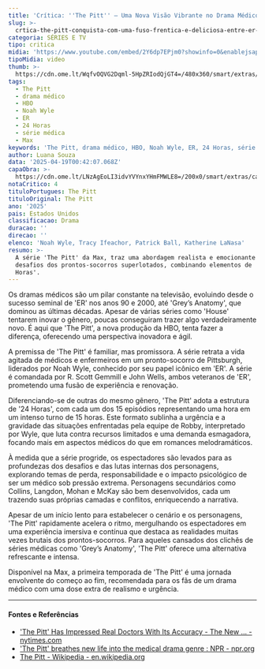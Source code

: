 ```yaml
---
title: 'Crítica: ''The Pitt'' – Uma Nova Visão Vibrante no Drama Médico'
slug: >-
  crtica-the-pitt-conquista-com-uma-fuso-frentica-e-deliciosa-entre-er-e-24-horas
categoria: SÉRIES E TV
tipo: critica
midia: 'https://www.youtube.com/embed/2Y6dp7EPjm0?showinfo=0&enablejsapi=1'
tipoMidia: video
thumb: >-
  https://cdn.ome.lt/WqfvOQVG2Dqml-5HpZRIodQjGT4=/480x360/smart/extras/conteudos/Design_sem_nome_8_c9ZkgYa.jpg
tags:
  - The Pitt
  - drama médico
  - HBO
  - Noah Wyle
  - ER
  - 24 Horas
  - série médica
  - Max
keywords: 'The Pitt, drama médico, HBO, Noah Wyle, ER, 24 Horas, série médica, Max'
author: Luana Souza
data: '2025-04-19T00:42:07.068Z'
capaObra: >-
  https://cdn.ome.lt/LNzAgEoLI3idvYVYnxYHmFMWLE8=/200x0/smart/extras/capas/Captura_de_tela_2025-01-07_162829.png
notaCritico: 4
tituloPortugues: The Pitt
tituloOriginal: The Pitt
ano: '2025'
pais: Estados Unidos
classificacao: Drama
duracao: ''
direcao: ''
elenco: 'Noah Wyle, Tracy Ifeachor, Patrick Ball, Katherine LaNasa'
resumo: >-
  A série 'The Pitt' da Max, traz uma abordagem realista e emocionante para os
  desafios dos prontos-socorros superlotados, combinando elementos de 'ER' e '24
  Horas'.
---
```


Os dramas médicos são um pilar constante na televisão, evoluindo desde o sucesso seminal de 'ER' nos anos 90 e 2000, até 'Grey’s Anatomy', que dominou as últimas décadas. Apesar de várias séries como 'House' tentarem inovar o gênero, poucas conseguiram trazer algo verdadeiramente novo. É aqui que 'The Pitt', a nova produção da HBO, tenta fazer a diferença, oferecendo uma perspectiva inovadora e ágil.

A premissa de 'The Pitt' é familiar, mas promissora. A série retrata a vida agitada de médicos e enfermeiros em um pronto-socorro de Pittsburgh, liderados por Noah Wyle, conhecido por seu papel icônico em 'ER'. A série é comandada por R. Scott Gemmill e John Wells, ambos veteranos de 'ER', prometendo uma fusão de experiência e renovação.

Diferenciando-se de outras do mesmo gênero, 'The Pitt' adota a estrutura de '24 Horas', com cada um dos 15 episódios representando uma hora em um intenso turno de 15 horas. Este formato sublinha a urgência e a gravidade das situações enfrentadas pela equipe de Robby, interpretado por Wyle, que luta contra recursos limitados e uma demanda esmagadora, focando mais em aspectos médicos do que em romances melodramáticos.

À medida que a série progride, os espectadores são levados para as profundezas dos desafios e das lutas internas dos personagens, explorando temas de perda, responsabilidade e o impacto psicológico de ser um médico sob pressão extrema. Personagens secundários como Collins, Langdon, Mohan e McKay são bem desenvolvidos, cada um trazendo suas próprias camadas e conflitos, enriquecendo a narrativa.

Apesar de um início lento para estabelecer o cenário e os personagens, 'The Pitt' rapidamente acelera o ritmo, mergulhando os espectadores em uma experiência imersiva e contínua que destaca as realidades muitas vezes brutais dos prontos-socorros. Para aqueles cansados dos clichês de séries médicas como 'Grey’s Anatomy', 'The Pitt' oferece uma alternativa refrescante e intensa.

Disponível na Max, a primeira temporada de 'The Pitt' é uma jornada envolvente do começo ao fim, recomendada para os fãs de um drama médico com uma dose extra de realismo e urgência.

---

#### Fontes e Referências

- ['The Pitt' Has Impressed Real Doctors With Its Accuracy - The New ... - nytimes.com](https://www.nytimes.com/2025/02/19/arts/television/pitt-doctors-noah-wyle.html)
- ['The Pitt' breathes new life into the medical drama genre : NPR - npr.org](https://www.npr.org/2025/02/22/nx-s1-5305105/the-pitt-hbo-max-er)
- [The Pitt - Wikipedia - en.wikipedia.org](https://en.wikipedia.org/wiki/The_Pitt)
